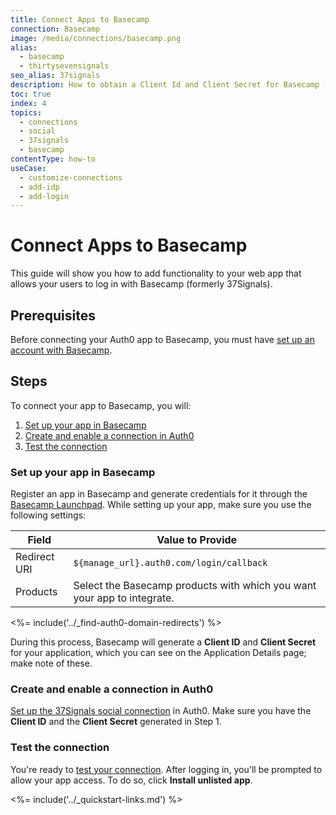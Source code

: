 ```yaml
---
title: Connect Apps to Basecamp
connection: Basecamp
image: /media/connections/basecamp.png
alias:
  - basecamp
  - thirtysevensignals
seo_alias: 37signals
description: How to obtain a Client Id and Client Secret for Basecamp (formerly 37Signals).
toc: true
index: 4
topics:
  - connections
  - social
  - 37signals
  - basecamp
contentType: how-to
useCase:
  - customize-connections
  - add-idp
  - add-login
---
```


# Connect Apps to Basecamp

This guide will show you how to add functionality to your web app that allows your users to log in with Basecamp (formerly 37Signals).

## Prerequisites

Before connecting your Auth0 app to Basecamp, you must have [set up an account with Basecamp](https://basecamp.com/).

## Steps

To connect your app to Basecamp, you will:

1. [Set up your app in Basecamp](#set-up-your-app-in-basecamp)
2. [Create and enable a connection in Auth0](#create-and-enable-a-connection-in-auth0)
3. [Test the connection](#test-the-connection)

### Set up your app in Basecamp

Register an app in Basecamp and generate credentials for it through the [Basecamp Launchpad](https://integrate.37signals.com/). While setting up your app, make sure you use the following settings:

| Field | Value to Provide |
| - | - |
| Redirect URI | `${manage_url}.auth0.com/login/callback` |
| Products | Select the Basecamp products with which you want your app to integrate. |

<%= include('../_find-auth0-domain-redirects') %>

During this process, Basecamp will generate a **Client ID** and **Client Secret** for your application, which you can see on the Application Details page; make note of these.

### Create and enable a connection in Auth0

[Set up the 37Signals social connection](/dashboard/guides/connections/set-up-connections-social) in Auth0. Make sure you have the **Client ID** and the **Client Secret** generated in Step 1.

### Test the connection

You're ready to [test your connection](/dashboard/guides/connections/test-connections-social). After logging in, you'll be prompted to allow your app access. To do so, click **Install unlisted app**.

<%= include('../_quickstart-links.md') %>